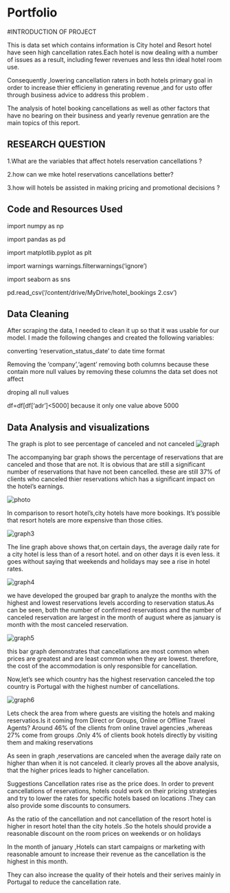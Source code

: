 
# Portfolio
#INTRODUCTION OF PROJECT

 This is data set which contains information is City hotel and Resort hotel have seen high cancellation rates.Each hotel is now dealing with a number of issues as a result, including fewer revenues and less thn ideal hotel room use.
 
 Consequently ,lowering cancellation raters in both hotels primary goal in order to increase thier efficieny in generating revenue ,and for usto offer through business advice to address this problem .
 
 The analysis of hotel booking cancellations as well as other factors that have no bearing on their business and yearly revenue genration are the main topics of this report.
 
## RESEARCH QUESTION
 
 1.What are the variables that affect hotels reservation cancellations ?
 
 2.how can we mke hotel reservations cancellations better?
 
 3.how will hotels be assisted in making pricing and promotional decisions ?
 
## Code and Resources Used
 
import numpy as np

import pandas as pd

import matplotlib.pyplot as plt

import warnings
warnings.filterwarnings(‘ignore’)

import seaborn as sns

pd.read_csv(‘/content/drive/MyDrive/hotel_bookings 2.csv’)

## Data Cleaning

After scraping the data, I needed to clean it up so that it was usable for our model. I made the following changes and created the following variables:

converting ‘reservation_status_date’ to date time format

Removing the ‘company’,‘agent’ removing both columns because these contain more null values by removing these columns the data set does not affect

droping all null values

df=df[df[‘adr’]<5000] because it only one value above 5000

## Data Analysis and visualizations

The graph is plot to see percentage of canceled and not canceled
![graph](https://user-images.githubusercontent.com/124489708/229761228-08839513-dd91-46a7-868c-a9b9e55e6ea0.png)


The accompanying bar graph shows the percentage of reservations that are canceled and those that are not. It is obvious that are still a significant number of reservations that have not been cancelled. these are still 37% of clients who canceled thier reservations which has a significant impact on the hotel’s earnings.

![photo](https://user-images.githubusercontent.com/124489708/229763069-414cd337-a9c4-4669-920f-6f889eaeaeee.jpg)

In comparison to resort hotel’s,city hotels have more bookings. It’s possible that resort hotels are more expensive than those cities.

![graph3](https://user-images.githubusercontent.com/124489708/229763192-b7f18137-9a78-440c-8b82-a86757c89f97.png)


The line graph above shows that,on certain days, the average daily rate for a city hotel is less than of a resort hotel. and on other days it is even less. it goes without saying that weekends and holidays may see a rise in hotel rates.

![graph4](https://user-images.githubusercontent.com/124489708/229763325-340c6185-021e-4ba2-88b8-f83734d8a3a3.png)


we have developed the grouped bar graph to analyze the months with the highest and lowest reservations levels according to reservation status.As can be seen, both the number of confirmed reservations and the number of canceled reservation are largest in the month of august where as january is month with the most canceled reservation.

![graph5](https://user-images.githubusercontent.com/124489708/229763434-20087eca-bbce-4917-a1c2-0d19ab70c794.png)

this bar graph demonstrates that cancellations are most common when prices are greatest and are least common when they are lowest. therefore, the cost of the accommodation is only responsible for cancellation.

Now,let’s see which country has the highest reservation canceled.the top country is Portugal with the highest number of cancellations.

![graph6](https://user-images.githubusercontent.com/124489708/229763912-501e77d4-8534-4f8d-b8e7-3848a8cab504.png)


Lets check the area from where guests are visiting the hotels and making reservatios.Is it coming from Direct or Groups, Online or Offline Travel Agents? Around 46% of the clients from online travel agencies ,whereas 27% come from groups .Only 4% of clients book hotels directly by visiting them and making reservations

As seen in graph ,reservations are canceled when the average daily rate on higher than when it is not canceled. it clearly proves all the above analysis, that the higher prices leads to higher cancellation.

Suggestions
Cancellation rates rise as the price does. In order to prevent cancellations of reservations, hotels could work on their pricing strategies and try to lower the rates for specific hotels based on locations .They can also provide some discounts to consumers.

As the ratio of the cancellation and not cancellation of the resort hotel is higher in resort hotel than the city hotels .So the hotels should provide a reasonable discount on the room prices on weekends or on holidays

In the month of january ,Hotels can start campaigns or marketing with reasonable amount to increase their revenue as the cancellation is the highest in this month.

They can also increase the quality of their hotels and their serives mainly in Portugal to reduce the cancellation rate.
 


